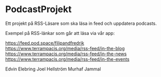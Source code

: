 # PodcastProjekt
Ett projekt på RSS-Läsare som ska läsa in feed och uppdatera podcasts.

Exempel på RSS-länkar som går att läsa via vår app:

https://feed.pod.space/filipandfredrik
https://www.terrampacis.org/media/rss-feed/in-the-blog
https://www.terrampacis.org/media/rss-feed/in-the-news
https://www.terrampacis.org/media/rss-feed/in-the-events

Edvin Elebring
Joel Hellström
Murhaf Jammal
